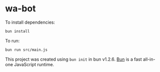 # wa-bot

To install dependencies:

```bash
bun install
```

To run:

```bash
bun run src/main.js
```

This project was created using `bun init` in bun v1.2.6. [Bun](https://bun.sh) is a fast all-in-one JavaScript runtime.
